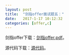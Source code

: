 ```yaml
---
layout:	post
title:	"剑指offer面试题五："
date:	2017-1-17 10:12:32
categories:	[offer,c]
---
```






剑指offer下载：[剑指offer.pdf](https://raw.githubusercontent.com/cofire/cofire.github.io/master/source/剑指offer.pdf "剑指offer.pdf")。

源代码下载：[源代码](https://raw.githubusercontent.com/cofire/cofire.github.io/master/source/剑指offer源代码.zip "剑指offer源代码")。